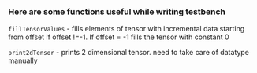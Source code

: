### Here are some functions useful while writing testbench

`fillTensorValues` - fills elements of tensor with incremental data starting from offset if offset !=-1. If offset = -1 fills the tensor with constant 0

`print2dTensor` - prints 2 dimensional tensor. need to take care of datatype manually
